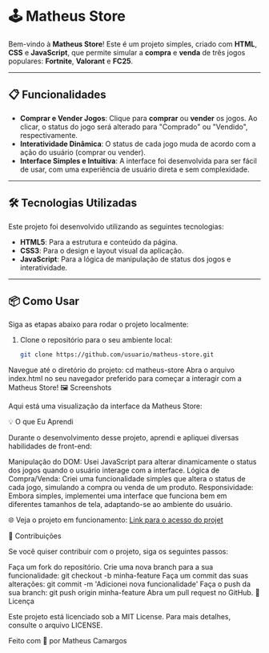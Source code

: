 # 🕹️ Matheus Store

Bem-vindo à **Matheus Store**! Este é um projeto simples, criado com **HTML**, **CSS** e **JavaScript**, que permite simular a **compra** e **venda** de três jogos populares: **Fortnite**, **Valorant** e **FC25**.

---

## 📋 Funcionalidades

- **Comprar e Vender Jogos**: Clique para **comprar** ou **vender** os jogos. Ao clicar, o status do jogo será alterado para "Comprado" ou "Vendido", respectivamente.
- **Interatividade Dinâmica**: O status de cada jogo muda de acordo com a ação do usuário (comprar ou vender).
- **Interface Simples e Intuitiva**: A interface foi desenvolvida para ser fácil de usar, com uma experiência de usuário direta e sem complexidade.

---

## 🛠️ Tecnologias Utilizadas

Este projeto foi desenvolvido utilizando as seguintes tecnologias:

- **HTML5**: Para a estrutura e conteúdo da página.
- **CSS3**: Para o design e layout visual da aplicação.
- **JavaScript**: Para a lógica de manipulação de status dos jogos e interatividade.

---

## 📦 Como Usar

Siga as etapas abaixo para rodar o projeto localmente:

1. Clone o repositório para o seu ambiente local:
   ```bash
   git clone https://github.com/usuario/matheus-store.git

Navegue até o diretório do projeto:
cd matheus-store
Abra o arquivo index.html no seu navegador preferido para começar a interagir com a Matheus Store!
🖼️ Screenshots

Aqui está uma visualização da interface da Matheus Store:

💡 O que Eu Aprendi

Durante o desenvolvimento desse projeto, aprendi e apliquei diversas habilidades de front-end:

Manipulação do DOM: Usei JavaScript para alterar dinamicamente o status dos jogos quando o usuário interage com a interface.
Lógica de Compra/Venda: Criei uma funcionalidade simples que altera o status de cada jogo, simulando a compra ou venda de um produto.
Responsividade: Embora simples, implementei uma interface que funciona bem em diferentes tamanhos de tela, adaptando-se ao ambiente do usuário.



🌐 Veja o projeto em funcionamento: [Link para o acesso do projet](https://vercel.com/mcamargos-projects-a79897c9/matheus-store)

🤝 Contribuições

Se você quiser contribuir com o projeto, siga os seguintes passos:

Faça um fork do repositório.
Crie uma nova branch para a sua funcionalidade:
git checkout -b minha-feature
Faça um commit das suas alterações:
git commit -m 'Adicionei nova funcionalidade'
Faça o push da sua branch:
git push origin minha-feature
Abra um pull request no GitHub.
📝 Licença

Este projeto está licenciado sob a MIT License. Para mais detalhes, consulte o arquivo LICENSE.

Feito com 💙 por Matheus Camargos








